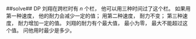 ﻿##solve##
DP
刘翔在跨栏时有 $n$ 个栏， 他可以用三种时间过了这个栏。 如果用第一种速度， 他的耐力会减少一定的值； 用第二种速度， 耐力不变； 第三种速度， 耐力增加一定的值。 刘翔的耐力有个最大值， 最小为零， 最大不能超过这个值。
问他用时最少是多少。
